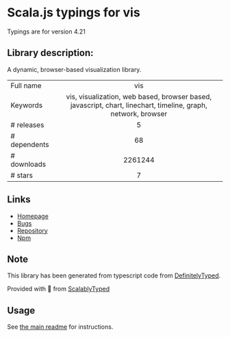 
# Scala.js typings for vis

Typings are for version 4.21

## Library description:
A dynamic, browser-based visualization library.

|                    |                 |
| ------------------ | :-------------: |
| Full name          | vis |
| Keywords           | vis, visualization, web based, browser based, javascript, chart, linechart, timeline, graph, network, browser |
| # releases         | 5 |
| # dependents       | 68 |
| # downloads        | 2261244 |
| # stars            | 7 |

## Links
- [Homepage](http://visjs.org/)
- [Bugs](https://github.com/almende/vis/issues)
- [Repository](https://github.com/almende/vis)
- [Npm](https://www.npmjs.com/package/vis)
    


## Note
This library has been generated from typescript code from [DefinitelyTyped](https://definitelytyped.org).

Provided with :purple_heart: from [ScalablyTyped](https://github.com/oyvindberg/ScalablyTyped)

## Usage
See [the main readme](../../readme.md) for instructions.


